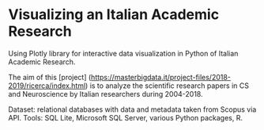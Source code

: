 # Visualizing an Italian Academic Research


Using Plotly library for interactive data visualization in Python of Italian Academic Research.

The aim of this [project]  (https://masterbigdata.it/project-files/2018-2019/ricerca/index.html) is to analyze the scientific research papers in CS and Neuroscience by Italian researchers during 2004-2018.

Dataset: relational databases with data and metadata taken from Scopus via API.
Tools: SQL Lite, Microsoft SQL Server, various Python packages, R.